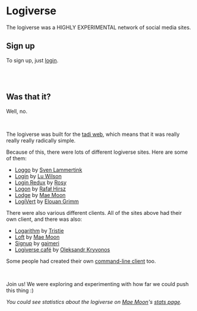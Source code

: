 # Logiverse

The logiverse was a HIGHLY EXPERIMENTAL network of social media sites. 

## Sign up

To sign up, just [login](https://todepond.com/lab/login).

<br>

<br>

## Was that it? 

Well, no.

<br>

The logiverse was built for the [tadi web](https://www.youtube.com/watch?v=ft6xOAijwFo), which means that it was really really really radically simple.

Because of this, there were lots of different logiverse sites. Here are some of them: 

- [Loggo](https://svenlaa.com/playground/loggo) by [Sven Lammertink](https://svenlaa.com)
- [Login](https://todepond.com/lab/login) by [Lu Wilson](https://todepond.com)
- [Login Redux](https://login.rossilaz.xyz) by [Rosy](https://mastodon.gamedev.place/@Mittzy)
- [Logon](https://evolved.systems/logon) by [Rafał Hirsz](https://evolved.systems)
- [Lodge](https://lodge.maemoon.me) by [Mae Moon](http://maemoon.me)
- [LogiVert](https://logivert.pages.dev) by [Elouan Grimm](https://elouan.xyz/)

There were also various different clients. All of the sites above had their own client, and there was also:

- [Logarithm](https://tristie.org/logarithm/) by [Tristie](https://tristie.org)
- [Loft](https://github.com/cute-catgirl/Loft) by [Mae Moon](http://maemoon.me)
- [Signup](https://gaimeri.github.io/signup/) by [gaimeri](https://bsky.app/profile/gaimeri.bsky.social)
- [Logiverse café](https://uprun.github.io/logiverse-cafe/logiverse-caf%C3%A9.html) by [Oleksandr Kryvonos](https://uprun.github.io/)

Some people had created their own [command-line client](https://xoxo.zone/@annika/113136710954037798) too.

<br>

Join us! We were exploring and experimenting with how far we could push this thing :)

*You could see statistics about the logiverse on [Mae Moon](http://maemoon.me)'s [stats page](https://lodge.maemoon.me/stats).*

<br>
